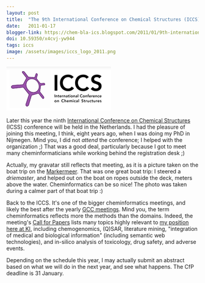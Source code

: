 ```yaml
---
layout: post
title:  "The 9th International Conference on Chemical Structures (ICCS)"
date:   2011-01-17
blogger-link: https://chem-bla-ics.blogspot.com/2011/01/9th-international-conference-on.html
doi: 10.59350/x4cvj-yw944
tags: iccs
image: /assets/images/iccs_logo_2011.png
---
```


![](/assets/images/iccs_logo_2011.png)

Later this year the ninth [International Conference on Chemical Structures](http://www.int-conf-chem-structures.org/home.html)
(ICSS) conference will be held in the Netherlands. I had the pleasure of joining this meeting, I think, eight years ago, when
I was doing my PhD in Nijmegen. Mind you, I did not *attend* the conference; I helped with the organization ;) That was a good
deal, particularly because I got to meet many cheminformaticians while working behind the registration desk ;)

Actually, my gravatar still reflects that meeting, as it is a picture taken on the boat trip on the [Markermeer](http://en.wikipedia.org/wiki/Markermeer).
That was one great boat trip: I steered a *driemaster*, and helped out on the boat on ropes outside the deck, meters above the water.
Cheminformatics can be so nice! The photo was taken during a calmer part of that boat trip :)

Back to the ICCS. It's one of the bigger cheminformatics meetings, and likely the best after the yearly
[GCC meetings](http://www.gdch.de/gcc2010/). Mind you, the term cheminformatics reflects more the methods than the domains.
Indeed, the meeting's [Call for Papers](http://www.int-conf-chem-structures.org/call-for-papers.html) lists many topics
highly relevant to [my position here at KI](http://chem-bla-ics.blogspot.com/2011/01/karolinska-institutet.html),
including chemogenomics, (Q)SAR, literature mining, "integration of medical and biological information" (including
semantic web technologies), and in-silico analysis of toxicology, drug safety, and adverse events.

Depending on the schedule this year, I may actually submit an abstract based on what we will do in the next year, and see
what happens. The CfP deadline is 31 January.
